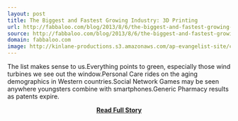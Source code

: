 ```yaml
---
layout: post
title: The Biggest and Fastest Growing Industry: 3D Printing
url: http://fabbaloo.com/blog/2013/8/6/the-biggest-and-fastest-growing-industry-3d-printing.html
source: http://fabbaloo.com/blog/2013/8/6/the-biggest-and-fastest-growing-industry-3d-printing.html
domain: fabbaloo.com
image: http://kinlane-productions.s3.amazonaws.com/ap-evangelist-site/curated/screenshots/11542_fabbaloo_com.png
---
```


<p>The list makes sense to us.Everything points to green, especially those wind turbines we see out the window.Personal Care rides on the aging demographics in Western countries.Social Network Games may be seen anywhere youngsters combine with smartphones.Generic Pharmacy results as patents expire.</p>
<center><p><a href="http://fabbaloo.com/blog/2013/8/6/the-biggest-and-fastest-growing-industry-3d-printing.html" style='padding:25px; font-sze:18px; font-weight: bold;'>Read Full Story</a></p></center>
